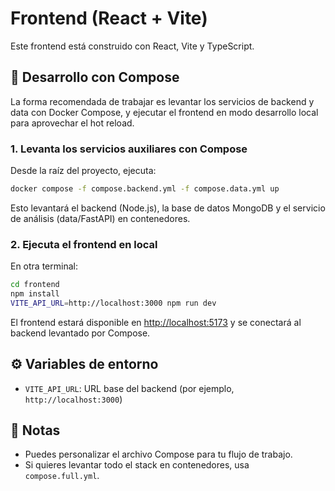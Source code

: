 # Frontend (React + Vite)

Este frontend está construido con React, Vite y TypeScript.

## 🚀 Desarrollo con Compose

La forma recomendada de trabajar es levantar los servicios de backend y data con Docker Compose, y ejecutar el frontend en modo desarrollo local para aprovechar el hot reload.

### 1. Levanta los servicios auxiliares con Compose

Desde la raíz del proyecto, ejecuta:

```bash
docker compose -f compose.backend.yml -f compose.data.yml up
```

Esto levantará el backend (Node.js), la base de datos MongoDB y el servicio de análisis (data/FastAPI) en contenedores.

### 2. Ejecuta el frontend en local

En otra terminal:

```bash
cd frontend
npm install
VITE_API_URL=http://localhost:3000 npm run dev
```

El frontend estará disponible en [http://localhost:5173](http://localhost:5173) y se conectará al backend levantado por Compose.

## ⚙️ Variables de entorno

- `VITE_API_URL`: URL base del backend (por ejemplo, `http://localhost:3000`)

## 📝 Notas

- Puedes personalizar el archivo Compose para tu flujo de trabajo.
- Si quieres levantar todo el stack en contenedores, usa `compose.full.yml`.
